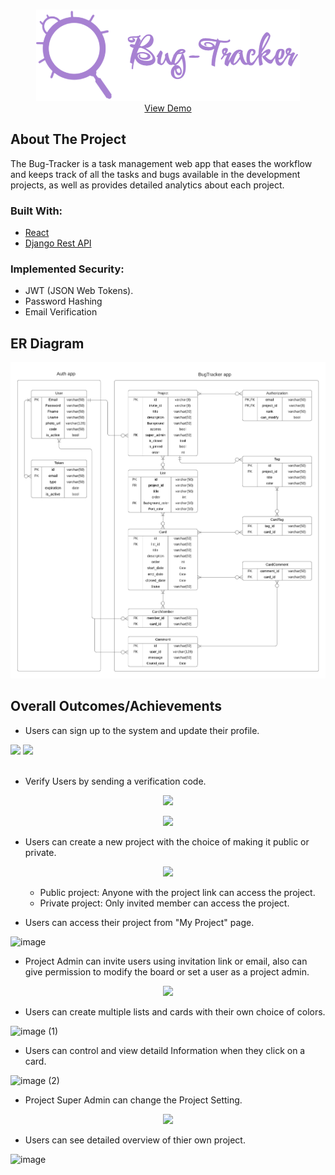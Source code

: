 <!-- PROJECT LOGO -->

<br />
<p align="center">
  <a href="">
    <img  src="imags/logo.png" alt="Logo">
  </a>
  
  <br />
    <a href="https://bug-tracker-81cda.web.app/">View Demo</a>
</p>

## About The Project

The Bug-Tracker is a task management web app that eases the workflow and keeps track of all the tasks and bugs available in the development projects, as well as provides detailed analytics about each project.
  
### Built With:

  * [React](https://ar.reactjs.org)
  * [Django Rest API](https://www.djangoproject.com)

### Implemented Security:
  
  * JWT (JSON Web Tokens).
  * Password Hashing
  * Email Verification 
  
## ER Diagram
  
  <img src="imags/ERD.png" alt="Logo">
  
## Overall Outcomes/Achievements

  * Users can sign up to the system and update their profile.
  
  <div>
    <img width="420px" src="https://user-images.githubusercontent.com/58237246/142702163-1dba23c5-9d73-40be-85d0-9e02cc55f2f5.png" />
    <img width="393px" src="https://user-images.githubusercontent.com/58237246/142702215-72f516ba-d0db-4e34-8366-c5b1049eb637.png" />
  </div>
  <br/>
  
  * Verify Users by sending a verification code.
  
  <p align="center">
  <img src="https://user-images.githubusercontent.com/58237246/142253851-4e7a0272-56e9-4439-9165-fed8706e24f9.png" />
  </p>
  
  <p align="center">
  <img src="https://user-images.githubusercontent.com/58237246/138947866-cbcac3c3-4faa-4aac-a82b-cdba7bb3671b.png" />
  </p>
  
  * Users can create a new project with the choice of making it public or private.
  
  <p align="center">
  <img width="200px" src="https://user-images.githubusercontent.com/58237246/142681497-d47fc777-af39-42c8-bd43-923a7a759ff4.png" />
  </p>
  
  <ul>
    <ul>
      <li>Public project: Anyone with the project link can access the project.</li>
      <li>Private project: Only invited member can access the project.</li>
      </ul>
  </ul>
 
  * Users can access their project from "My Project" page.

  ![image](https://user-images.githubusercontent.com/58237246/142688535-6a88bdf4-20bf-4bcc-8803-063f9a98cc5d.png)

  * Project Admin can invite users using invitation link or email, also can give permission to modify the board or set a user as a project admin.
  
  <p align="center">
  <img width="670px" src="https://user-images.githubusercontent.com/58237246/142689232-3ab1441b-c98c-4ac9-8fb1-5d04b49c0a01.png" />
  </p>
  
  * Users can create multiple lists and cards with their own choice of colors.
  
  ![image (1)](https://user-images.githubusercontent.com/58237246/142699670-2506c18e-e7c3-4954-b8fb-5bd53a0c6e14.png)

  * Users can control and view detaild Information when they click on a card.
  
  ![image (2)](https://user-images.githubusercontent.com/58237246/142700840-24b100e2-5ff7-4fac-92ea-23139acb022f.png)

  * Project Super Admin can change the Project Setting.
  
  <p align="center">
  <img width="670px" src="https://user-images.githubusercontent.com/58237246/142701055-c0683b24-a914-4fb1-822e-e256e8c4ac1d.png" />
  </p>
  
  * Users can see detailed overview of thier own project.
  
  ![image](https://user-images.githubusercontent.com/58237246/142701679-2e897640-bd53-4656-ae37-58e2767e7d7e.png)
